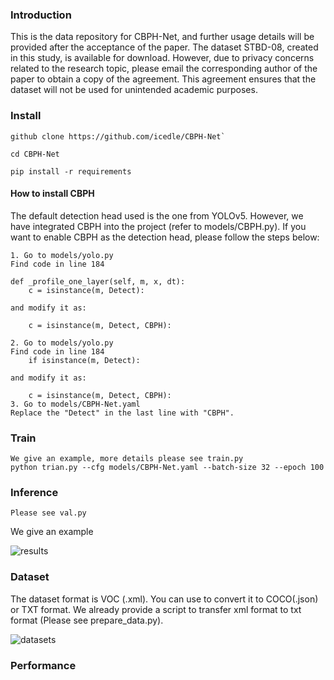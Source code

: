 ### Introduction

This is the data repository for CBPH-Net, and further usage details will be provided after the acceptance of the paper. The dataset STBD-08, created in this study, is available for download. However, due to privacy concerns related to the research topic, please email the corresponding author of the paper to obtain a copy of the agreement. This agreement ensures that the dataset will not be used for unintended academic purposes.

### Install

```
github clone https://github.com/icedle/CBPH-Net`

cd CBPH-Net

pip install -r requirements
```



#### How to install CBPH

The default detection head used is the one from YOLOv5. However, we have integrated CBPH into the project (refer to models/CBPH.py). If you want to enable CBPH as the detection head, please follow the steps below:

```
1. Go to models/yolo.py
Find code in line 184

def _profile_one_layer(self, m, x, dt):
	c = isinstance(m, Detect): 

and modify it as:
	
	c = isinstance(m, Detect, CBPH):

2. Go to models/yolo.py
Find code in line 184
	if isinstance(m, Detect):

and modify it as:
	
	c = isinstance(m, Detect, CBPH):
3. Go to models/CBPH-Net.yaml
Replace the "Detect" in the last line with "CBPH".
```

### Train

```
We give an example, more details please see train.py
python trian.py --cfg models/CBPH-Net.yaml --batch-size 32 --epoch 100 
```

### Inference

```
Please see val.py
```

We give an example

![results](https://github.com/icedle/CBPH-Net/blob/main/imgs/results.jpg)

### Dataset

The dataset format is VOC (.xml). You can use to convert it to COCO(.json) or TXT format. We already provide a script to transfer  xml format to txt format (Please see prepare_data.py).

![datasets](https://github.com/icedle/CBPH-Net/blob/main/imgs/datasets.png)

### Performance